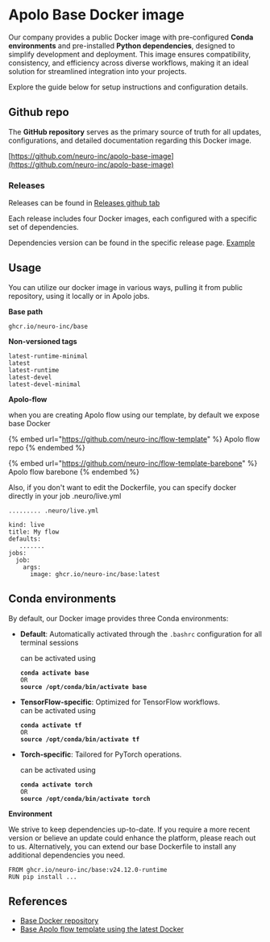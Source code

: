 # Apolo Base Docker image

Our company provides a public Docker image with pre-configured **Conda environments** and pre-installed **Python dependencies**, designed to simplify development and deployment. This image ensures compatibility, consistency, and efficiency across diverse workflows, making it an ideal solution for streamlined integration into your projects.

Explore the guide below for setup instructions and configuration details.

## Github repo

The **GitHub repository** serves as the primary source of truth for all updates, configurations, and detailed documentation regarding this Docker image.

[https://github.com/neuro-inc/apolo-base-image](https://github.com/neuro-inc/apolo-base-image)

### Releases

Releases can be found in [Releases github tab](https://github.com/neuro-inc/apolo-base-image/releases)

Each release includes four Docker images, each configured with a specific set of dependencies.

Dependencies version can be found in the specific release page. [Example](https://github.com/neuro-inc/apolo-base-image/releases/tag/v24.12.0)

## Usage

You can utilize our docker image in various ways, pulling it from public repository, using it locally or in Apolo jobs.

**Base path**

```
ghcr.io/neuro-inc/base
```

**Non-versioned tags**

```
latest-runtime-minimal
latest
latest-runtime
latest-devel
latest-devel-minimal
```

**Apolo-flow**

when you are creating Apolo flow using our template, by default we expose base Docker

{% embed url="https://github.com/neuro-inc/flow-template" %}
Apolo flow repo
{% endembed %}

{% embed url="https://github.com/neuro-inc/flow-template-barebone" %}
Apolo flow barebone
{% endembed %}

Also, if you don't want to edit the Dockerfile, you can specify docker directly in your job .neuro/live.yml

```
......... .neuro/live.yml

kind: live
title: My flow
defaults:
   .......
jobs:
  job:
    args:
      image: ghcr.io/neuro-inc/base:latest
```

## Conda environments

By default, our Docker image provides three Conda environments:

*   **Default**: Automatically activated through the `.bashrc` configuration for all terminal sessions

    can be activated using

    <pre><code><strong>conda activate base 
    </strong>OR
    <strong>source /opt/conda/bin/activate base
    </strong></code></pre>
*   **TensorFlow-specific**: Optimized for TensorFlow workflows.\
    can be activated using

    <pre><code><strong>conda activate tf 
    </strong>OR
    <strong>source /opt/conda/bin/activate tf
    </strong></code></pre>
*   **Torch-specific**: Tailored for PyTorch operations.

    can be activated using

    <pre><code><strong>conda activate torch 
    </strong>OR
    <strong>source /opt/conda/bin/activate torch
    </strong></code></pre>

**Environment**

We strive to keep dependencies up-to-date. If you require a more recent version or believe an update could enhance the platform, please reach out to us. Alternatively, you can extend our base Dockerfile to install any additional dependencies you need.

```
FROM ghcr.io/neuro-inc/base:v24.12.0-runtime
RUN pip install ...
```

## References

* [Base Docker repository](https://github.com/neuro-inc/neuro-base-environment/tree/master)
* [Base Apolo flow template using the latest Docker](https://github.com/neuro-inc/flow-template)
